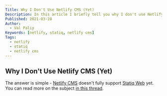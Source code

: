 ```yaml
---
Title: Why I Don't Use Netlify CMS (Yet)
Description: In this article I briefly tell you why I don't use Netlify CMS on a Statiq Web site yet.
Published: 2021-03-28
Author:
  - Val Paliy
Keywords: [netlify, statiq, netlify cms]
Tags:
  - netlify
  - statiq
  - netlify cms
---
```


## Why I Don't Use Netlify CMS (Yet)

The answer is simple - [Netlify CMS](https://www.netlifycms.org/) doesn't fully support [Statiq Web](https://statiq.dev/web/) yet. You can read more on the subject [in this thread](https://answers.netlify.com/t/integrating-netlify-cms-into-statiq-website-config-yml-not-found/).

